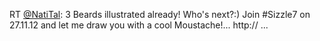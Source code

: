 RT <a href="http://twitter.com/NatiTal">@NatiTal</a>: 3 Beards illustrated already! Who's next?:) Join #Sizzle7 on 27.11.12 and let me draw you with a cool Moustache!... http:// ...